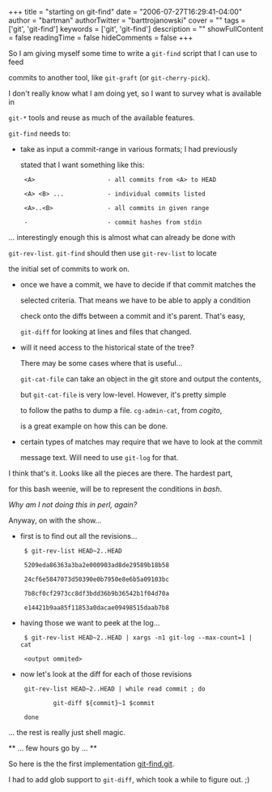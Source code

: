 +++
title = "starting on git-find"
date = "2006-07-27T16:29:41-04:00"
author = "bartman"
authorTwitter = "barttrojanowski"
cover = ""
tags = ['git', 'git-find']
keywords = ['git', 'git-find']
description = ""
showFullContent = false
readingTime = false
hideComments = false
+++

So I am giving myself some time to write a `git-find` script that I can use to feed

commits to another tool, like `git-graft` (or `git-cherry-pick`).



I don't really know what I am doing yet, so I want to survey what is available in 

`git-*` tools and reuse as much of the available features.



<!--more-->



`git-find` needs to:



 - take as input a commit-range in various formats;  I had previously

   stated that I want something like this:



        <A>                    - all commits from <A> to HEAD

        <A> <B> ...            - individual commits listed

        <A>..<B>               - all commits in given range

        -                      - commit hashes from stdin

  

  ... interestingly enough this is almost what can already be done with 

  `git-rev-list`.  `git-find` should then use `git-rev-list` to locate 

  the initial set of commits to work on.



 - once we have a commit, we have to decide if that commit matches the 

   selected criteria.  That means we have to be able to apply a condition

   check onto the diffs between a commit and it's parent.  That's easy,

   `git-diff` for looking at lines and files that changed.



 - will it need access to the historical state of the tree?



   There may be some cases where that is useful...



   `git-cat-file` can take an object in the git store and output the contents, 

   but `git-cat-file` is very low-level.  However, it's pretty simple

   to follow the paths to dump a file.  `cg-admin-cat`, from *cogito*, 

   is a great example on how this can be done.



 - certain types of matches may require that we have to look at the commit 

   message text.  Will need to use `git-log` for that.



I think that's it.  Looks like all the pieces are there.  The hardest part,

for this bash weenie, will be to represent the conditions in *bash*.



*Why am I not doing this in perl, again?*



Anyway, on with the show...



 - first is to find out all the revisions...



        $ git-rev-list HEAD~2..HEAD

        5209eda86363a3ba2e000903ad8de29589b18b58

        24cf6e5847073d50390e0b7950e8e6b5a09103bc

        7b8cf0cf2973cc8df3bdd36b9b36542b1f04d70a

        e14421b9aa85f11853a0dacae09498515daab7b8



 - having those we want to peek at the log...



        $ git-rev-list HEAD~2..HEAD | xargs -n1 git-log --max-count=1 | cat

        <output ommited>



 - now let's look at the diff for each of those revisions



        git-rev-list HEAD~2..HEAD | while read commit ; do

                git-diff ${commit}~1 $commit

        done



... the rest is really just shell magic.



** ... few hours go by ... **



So here is the the first implementation [git-find.git](http://gitweb.jukie.net/git-find.git).



I had to add glob support to `git-diff`, which took a while to figure out. ;)
